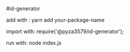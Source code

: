 #id-generator

add with : yarn add your-package-name

import with: require('@pyza3579/id-generator');

run with: node index.js
